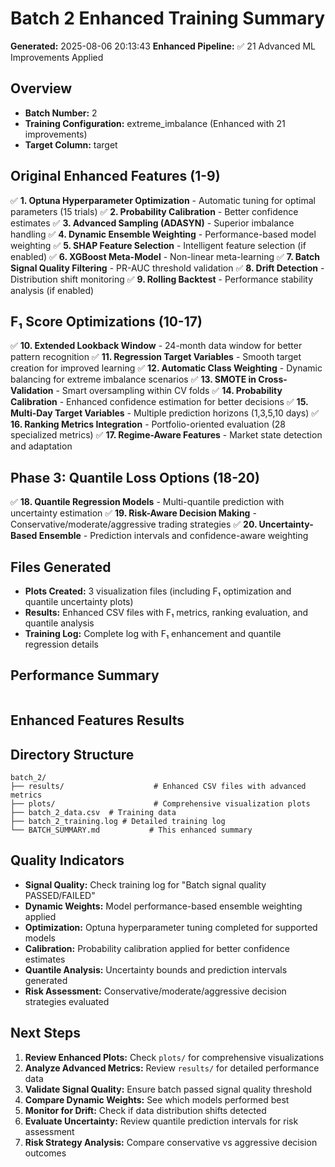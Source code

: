 # Batch 2 Enhanced Training Summary

**Generated:** 2025-08-06 20:13:43
**Enhanced Pipeline:** ✅ 21 Advanced ML Improvements Applied

## Overview
- **Batch Number:** 2
- **Training Configuration:** extreme_imbalance (Enhanced with 21 improvements)
- **Target Column:** target

## Original Enhanced Features (1-9)
✅ **1. Optuna Hyperparameter Optimization** - Automatic tuning for optimal parameters (15 trials)
✅ **2. Probability Calibration** - Better confidence estimates
✅ **3. Advanced Sampling (ADASYN)** - Superior imbalance handling
✅ **4. Dynamic Ensemble Weighting** - Performance-based model weighting
✅ **5. SHAP Feature Selection** - Intelligent feature selection (if enabled)
✅ **6. XGBoost Meta-Model** - Non-linear meta-learning
✅ **7. Batch Signal Quality Filtering** - PR-AUC threshold validation
✅ **8. Drift Detection** - Distribution shift monitoring
✅ **9. Rolling Backtest** - Performance stability analysis (if enabled)

## F₁ Score Optimizations (10-17)
✅ **10. Extended Lookback Window** - 24-month data window for better pattern recognition
✅ **11. Regression Target Variables** - Smooth target creation for improved learning
✅ **12. Automatic Class Weighting** - Dynamic balancing for extreme imbalance scenarios
✅ **13. SMOTE in Cross-Validation** - Smart oversampling within CV folds
✅ **14. Probability Calibration** - Enhanced confidence estimation for better decisions
✅ **15. Multi-Day Target Variables** - Multiple prediction horizons (1,3,5,10 days)
✅ **16. Ranking Metrics Integration** - Portfolio-oriented evaluation (28 specialized metrics)
✅ **17. Regime-Aware Features** - Market state detection and adaptation

## Phase 3: Quantile Loss Options (18-20)
✅ **18. Quantile Regression Models** - Multi-quantile prediction with uncertainty estimation
✅ **19. Risk-Aware Decision Making** - Conservative/moderate/aggressive trading strategies
✅ **20. Uncertainty-Based Ensemble** - Prediction intervals and confidence-aware weighting

## Files Generated
- **Plots Created:** 3 visualization files (including F₁ optimization and quantile uncertainty plots)
- **Results:** Enhanced CSV files with F₁ metrics, ranking evaluation, and quantile analysis
- **Training Log:** Complete log with F₁ enhancement and quantile regression details

## Performance Summary
```

```

## Enhanced Features Results


## Directory Structure
```
batch_2/
├── results/                    # Enhanced CSV files with advanced metrics
├── plots/                      # Comprehensive visualization plots
├── batch_2_data.csv  # Training data
├── batch_2_training.log # Detailed training log
└── BATCH_SUMMARY.md           # This enhanced summary
```

## Quality Indicators
- **Signal Quality:** Check training log for "Batch signal quality PASSED/FAILED"
- **Dynamic Weights:** Model performance-based ensemble weighting applied
- **Optimization:** Optuna hyperparameter tuning completed for supported models
- **Calibration:** Probability calibration applied for better confidence estimates
- **Quantile Analysis:** Uncertainty bounds and prediction intervals generated
- **Risk Assessment:** Conservative/moderate/aggressive decision strategies evaluated

## Next Steps
1. **Review Enhanced Plots:** Check `plots/` for comprehensive visualizations
2. **Analyze Advanced Metrics:** Review `results/` for detailed performance data
3. **Validate Signal Quality:** Ensure batch passed signal quality threshold
4. **Compare Dynamic Weights:** See which models performed best
5. **Monitor for Drift:** Check if data distribution shifts detected
6. **Evaluate Uncertainty:** Review quantile prediction intervals for risk assessment
7. **Risk Strategy Analysis:** Compare conservative vs aggressive decision outcomes
